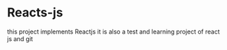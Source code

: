 # Reacts-js
this project implements Reactjs
it is also a test and learning project of react js and git
